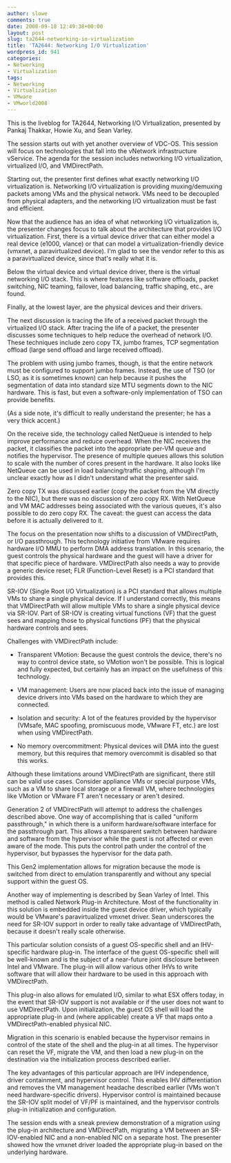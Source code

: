 ```yaml
---
author: slowe
comments: true
date: 2008-09-18 12:49:38+00:00
layout: post
slug: ta2644-networking-io-virtualization
title: 'TA2644: Networking I/O Virtualization'
wordpress_id: 941
categories:
- Networking
- Virtualization
tags:
- Networking
- Virtualization
- VMware
- VMworld2008
---
```


This is the liveblog for TA2644, Networking I/O Virtualization, presented by Pankaj Thakkar, Howie Xu, and Sean Varley.

The session starts out with yet another overview of VDC-OS. This session will focus on technologies that fall into the vNetwork infrastructure vService. The agenda for the session includes networking I/O virtualization, virtualized I/O, and VMDirectPath.

Starting out, the presenter first defines what exactly networking I/O virtualization is. Networking I/O virtualization is providing muxing/demuxing packets among VMs and the physical network. VMs need to be decoupled from physical adapters, and the networking I/O virtualization must be fast and efficient.

Now that the audience has an idea of what networking I/O virtualization is, the presenter changes focus to talk about the architecture that provides I/O virtualization. First, there is a virtual device driver that can either model a real device (e1000, vlance) or that can model a virtualization-friendly device (vmxnet, a paravirtualized device). I'm glad to see the vendor refer to this as a paravirtualized device, since that's really what it is.

Below the virtual device and virtual device driver, there is the virtual networking I/O stack. This is where features like software offloads, packet switching, NIC teaming, failover, load balancing, traffic shaping, etc., are found.

Finally, at the lowest layer, are the physical devices and their drivers.

The next discussion is tracing the life of a received packet through the virtualized I/O stack. After tracing the life of a packet, the presenter discusses some techniques to help reduce the overhead of network I/O. These techniques include zero copy TX, jumbo frames, TCP segmentation offload (large send offload and large received offload).

The problem with using jumbo frames, though, is that the entire network must be configured to support jumbo frames. Instead, the use of TSO (or LSO, as it is sometimes known) can help because it pushes the segmentation of data into standard size MTU segments down to the NIC hardware. This is fast, but even a software-only implementation of TSO can provide benefits.

(As a side note, it's difficult to really understand the presenter; he has a very thick accent.)

On the receive side, the technology called NetQueue is intended to help improve performance and reduce overhead. When the NIC receives the packet, it classifies the packet into the appropriate per-VM queue and notifies the hypervisor. The presence of multiple queues allows this solution to scale with the number of cores present in the hardware. It also looks like NetQueue can be used in load balancing/traffic shaping, although I'm unclear exactly how as I didn't understand what the presenter said.

Zero copy TX was discussed earlier (copy the packet from the VM directly to the NIC), but there was no discussion of zero copy RX. With NetQueue and VM MAC addresses being associated with the various queues, it's also possible to do zero copy RX. The caveat: the guest can access the data before it is actually delivered to it.

The focus on the presentation now shifts to a discussion of VMDirectPath, or I/O passthrough. This technology initiative from VMware requires hardware I/O MMU to perform DMA address translation. In this scenario, the guest controls the physical hardware and the guest will have a driver for that specific piece of hardware. VMDirectPath also needs a way to provide a generic device reset; FLR (Function-Level Reset) is a PCI standard that provides this.

SR-IOV (Single Root I/O Virtualization) is a PCI standard that allows multiple VMs to share a single physical device. If I understand correctly, this means that VMDirectPath will allow multiple VMs to share a single physical device via SR-IOV. Part of SR-IOV is creating virtual functions (VF) that the guest sees and mapping those to physical functions (PF) that the physical hardware controls and sees.

Challenges with VMDirectPath include:

* Transparent VMotion: Because the guest controls the device, there's no way to control device state, so VMotion won't be possible. This is logical and fully expected, but certainly has an impact on the usefulness of this technology.

* VM management: Users are now placed back into the issue of managing device drivers into VMs based on the hardware to which they are connected.

* Isolation and security: A lot of the features provided by the hypervisor (VMsafe, MAC spoofing, promiscuous mode, VMware FT, etc.) are lost when using VMDirectPath.

* No memory overcommitment: Physical devices will DMA into the guest memory, but this requires that memory overcommit is disabled so that this works.

Although these limitations around VMDirectPath are significant, there still can be valid use cases. Consider appliance VMs or special purpose VMs, such as a VM to share local storage or a firewall VM, where technologies like VMotion or VMware FT aren't necessary or aren't desired.

Generation 2 of VMDirectPath will attempt to address the challenges described above. One way of accomplishing that is called "uniform passthrough," in which there is a uniform hardware/software interface for the passthrough part. This allows a transparent switch between hardware and software from the hypervisor while the guest is not affected or even aware of the mode. This puts the control path under the control of the hypervisor, but bypasses the hypervisor for the data path.

This Gen2 implementation allows for migration because the mode is switched from direct to emulation transparently and without any special support within the guest OS.

Another way of implementing is described by Sean Varley of Intel. This method is called Network Plug-in Architecture. Most of the functionality in this solution is embedded inside the guest device driver, which typically would be VMware's paravirtualized vmxnet driver. Sean underscores the need for SR-IOV support in order to really take advantage of VMDirectPath, because it doesn't really scale otherwise.

This particular solution consists of a guest OS-specific shell and an IHV-specific hardware plug-in. The interface  of the guest OS-specific shell will be well-known and is the subject of a near-future joint disclosure between Intel and VMware. The plug-in will allow various other IHVs to write software that will allow their hardware to be used in this approach with VMDirectPath.

This plug-in also allows for emulated I/O, similar to what ESX offers today, in the event that SR-IOV support is not available or if the user does not want to use VMDirectPath. Upon initialization, the guest OS shell will load the appropriate plug-in and (where applicable) create a VF that maps onto a VMDirectPath-enabled physical NIC.

Migration in this scenario is enabled because the hypervisor remains in control of the state of the shell and the plug-in at all times. The hypervisor can reset the VF, migrate the VM, and then load a new plug-in on the destination via the initialization process described earlier.

The key advantages of this particular approach are IHV independence, driver containment, and hypervisor control. This enables IHV differentiation and removes the VM management headache described earlier (VMs won't need hardware-specific drivers). Hypervisor control is maintained because the SR-IOV split model of VF/PF is maintained, and the hypervisor controls plug-in initialization and configuration.

The session ends with a sneak preview demonstration of a migration using the plug-in architecture and VMDirectPath, migrating a VM between an SR-IOV-enabled NIC and a non-enabled NIC on a separate host. The presenter showed how the vmxnet driver loaded the appropriate plug-in based on the underlying hardware.
